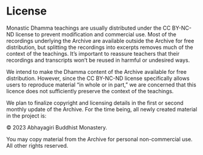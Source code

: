 <!--HTML <img src="../../pages/images/photos/Abhayagiri Buddha Rupa.jpg" alt="Abhayagiri Reception Hall Buddha Image" id="cover" title="Abhayagiri Reception Hall Buddha Image" align="bottom" width="200" border="0"/> -->
# License

Monastic Dhamma teachings are usually distributed under the CC BY-NC-ND license to prevent modification and commercial use. Most of the recordings underlying the Archive are available outside the Archive for free distribution, but splitting the recordings into excerpts removes much of the context of the teachings. It’s important to reassure teachers that their recordings and transcripts won’t be reused in harmful or undesired ways.

We intend to make the Dhamma content of the Archive available for free distribution. However, since the CC BY-NC-ND license specifically allows users to reproduce material “in whole or in part,” we are concerned that this licence does not sufficiently preserve the context of the teachings. 

We plan to finalize copyright and licensing details in the first or second monthly update of the Archive. For the time being, all newly created material in the project is:

© 2023 Abhayagiri Buddhist Monastery.

You may copy material from the Archive for personal non-commercial use. All other rights reserved.

